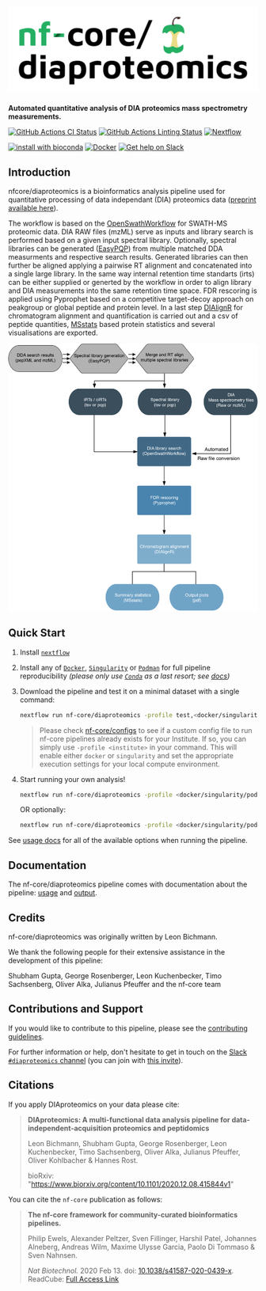 # ![nf-core/diaproteomics](docs/images/nf-core-diaproteomics_logo.png)

**Automated quantitative analysis of DIA proteomics mass spectrometry measurements.**

[![GitHub Actions CI Status](https://github.com/nf-core/diaproteomics/workflows/nf-core%20CI/badge.svg)](https://github.com/nf-core/diaproteomics/actions)
[![GitHub Actions Linting Status](https://github.com/nf-core/diaproteomics/workflows/nf-core%20linting/badge.svg)](https://github.com/nf-core/diaproteomics/actions)
[![Nextflow](https://img.shields.io/badge/nextflow-%E2%89%A520.04.0-brightgreen.svg)](https://www.nextflow.io/)

[![install with bioconda](https://img.shields.io/badge/install%20with-bioconda-brightgreen.svg)](https://bioconda.github.io/)
[![Docker](https://img.shields.io/docker/automated/nfcore/diaproteomics.svg)](https://hub.docker.com/r/nfcore/diaproteomics)
[![Get help on Slack](http://img.shields.io/badge/slack-nf--core%20%23diaproteomics-4A154B?logo=slack)](https://nfcore.slack.com/channels/diaproteomics)

## Introduction

nfcore/diaproteomics is a bioinformatics analysis pipeline used for quantitative processing of data independant (DIA) proteomics data ([preprint available here](https://www.biorxiv.org/content/10.1101/2020.12.08.415844v1)).

The workflow is based on the [OpenSwathWorkflow](http://openswath.org/en/latest/docs/openswath.html) for SWATH-MS proteomic data. DIA RAW files (mzML) serve as inputs and library search is performed based on a given input spectral library. Optionally, spectral libraries can be generated ([EasyPQP](https://github.com/grosenberger/easypqp)) from multiple matched DDA measurments and respective search results. Generated libraries can then further be aligned applying a pairwise RT alignment and concatenated into a single large library. In the same way internal retention time standarts (irts) can be either supplied or generted by the workflow in order to align library and DIA measurements into the same retention time space. FDR rescoring is applied using Pyprophet based on a competitive target-decoy approach on peakgroup or global peptide and protein level. In a last step [DIAlignR](https://bioconductor.org/packages/release/bioc/html/DIAlignR.html) for chromatogram alignment and quantification is carried out and a csv of peptide quantities, [MSstats](https://www.bioconductor.org/packages/release/bioc/html/MSstats.html) based protein statistics and several visualisations are exported.

![overview](assets/DIAproteomics_scheme.png)

## Quick Start

1. Install [`nextflow`](https://nf-co.re/usage/installation)

2. Install any of [`Docker`](https://docs.docker.com/engine/installation/), [`Singularity`](https://www.sylabs.io/guides/3.0/user-guide/) or [`Podman`](https://podman.io/) for full pipeline reproducibility _(please only use [`Conda`](https://conda.io/miniconda.html) as a last resort; see [docs](https://nf-co.re/usage/configuration#basic-configuration-profiles))_

3. Download the pipeline and test it on a minimal dataset with a single command:

    ```bash
    nextflow run nf-core/diaproteomics -profile test,<docker/singularity/podman/conda/institute>
    ```

    > Please check [nf-core/configs](https://github.com/nf-core/configs#documentation) to see if a custom config file to run nf-core pipelines already exists for your Institute. If so, you can simply use `-profile <institute>` in your command. This will enable either `docker` or `singularity` and set the appropriate execution settings for your local compute environment.

4. Start running your own analysis!

    ```bash
    nextflow run nf-core/diaproteomics -profile <docker/singularity/podman/conda/institute> --input 'sample_sheet.tsv' --input_spectral_library 'library_sheet.tsv' --irts 'irt_sheet.tsv'
    ```

    OR optionally:

    ```bash
    nextflow run nf-core/diaproteomics -profile <docker/singularity/podman/conda/institute> --input 'sample_sheet.tsv' --generate_spectral_library --input_sheet_dda 'dda_sheet.tsv' --generate_pseudo_irts --merge_libraries --align_libraries
    ```

See [usage docs](https://nf-co.re/diaproteomics/usage) for all of the available options when running the pipeline.

## Documentation

The nf-core/diaproteomics pipeline comes with documentation about the pipeline: [usage](https://nf-co.re/diaproteomics/usage) and [output](https://nf-co.re/diaproteomics/output).

## Credits

nf-core/diaproteomics was originally written by Leon Bichmann.

We thank the following people for their extensive assistance in the development
of this pipeline:

Shubham Gupta, George Rosenberger, Leon Kuchenbecker, Timo Sachsenberg, Oliver Alka, Julianus Pfeuffer and the nf-core team

## Contributions and Support

If you would like to contribute to this pipeline, please see the [contributing guidelines](.github/CONTRIBUTING.md).

For further information or help, don't hesitate to get in touch on the [Slack `#diaproteomics` channel](https://nfcore.slack.com/channels/diaproteomics) (you can join with [this invite](https://nf-co.re/join/slack)).

## Citations

If you apply DIAproteomics on your data please cite:

> **DIAproteomics: A multi-functional data analysis pipeline for data-independent-acquisition proteomics and peptidomics**
>
> Leon Bichmann, Shubham Gupta, George Rosenberger, Leon Kuchenbecker, Timo Sachsenberg, Oliver Alka, Julianus Pfeuffer, Oliver Kohlbacher & Hannes Rost.
>
> bioRxiv: "https://www.biorxiv.org/content/10.1101/2020.12.08.415844v1"
>

You can cite the `nf-core` publication as follows:

> **The nf-core framework for community-curated bioinformatics pipelines.**
>
> Philip Ewels, Alexander Peltzer, Sven Fillinger, Harshil Patel, Johannes Alneberg, Andreas Wilm, Maxime Ulysse Garcia, Paolo Di Tommaso & Sven Nahnsen.
>
> _Nat Biotechnol._ 2020 Feb 13. doi: [10.1038/s41587-020-0439-x](https://dx.doi.org/10.1038/s41587-020-0439-x).
> ReadCube: [Full Access Link](https://rdcu.be/b1GjZ)

